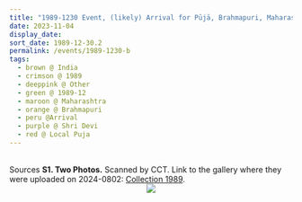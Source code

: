 ```yaml
---
title: "1989-1230 Event, (likely) Arrival for Pūjā, Brahmapuri, Maharashtra, India (to be confirmed)"
date: 2023-11-04
display_date: 
sort_date: 1989-12-30.2
permalink: /events/1989-1230-b
tags:
  - brown @ India
  - crimson @ 1989
  - deeppink @ Other
  - green @ 1989-12
  - maroon @ Maharashtra
  - orange @ Brahmapuri
  - peru @Arrival
  - purple @ Shri Devi
  - red @ Local Puja
---
```


<br>

<wave-list>
  <list-title color="DarkSeaGreen" width="40">Sources</list-title>
  <list-item color="BlanchedAlmond"  width="280"><b>S1. Two Photos.</b> Scanned by CCT. Link to the gallery where they were uploaded on 2024-0802: <a href="https://eternalmoments.smugmug.com/Collections/Rosalyn-Anne-Tildesley-Collection/1989">Collection 1989</a>.</list-item>  
</wave-list>

<div style="text-align: center"><img src="https://pub-bcc3cbe9b1e94ba1ac28915f7a3900fa.r2.dev/1989-1230_Event_(likely)_Arrival_for_Puja_Brahmapuri_Maharashtra_India_(to_be_confirmed)_01_Detail_(from_tif)_(Photo_credit_Rosalyn_Anne_Tildesley).jpg" /></div>
